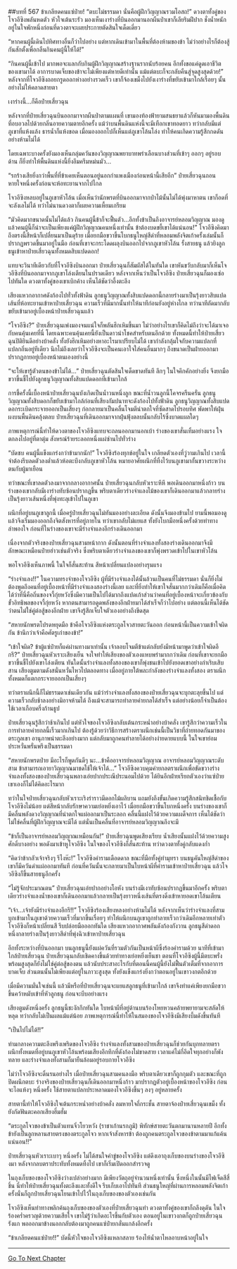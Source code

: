 ##บทที่ 567 ข้าเกลียดคนแซ่ป๋าย!
“ตบะไม่ธรรมดา นั่นคือผู้ฝึกวิญญาณรวมโอสถ!” ดวงตาทั้งคู่ของโจวอีซิงพลันหดตัว หัวใจเต้นระรัว มองเห็นเงาร่างที่บินออกมานอกผืนป่าเขาก็เลียริมฝีปาก ชั่งน้ำหนักอยู่ในใจพักหนึ่งก่อนที่ดวงตาจะเผยประกายตัดสินใจเด็ดเดี่ยว

“หากคนผู้นี้เดินไปทิศทางอื่นก็ว่าไปอย่าง แต่หากเดินเข้ามาในพื้นที่ต้องห้ามของข้า ไม่ว่าอย่างไรก็ต้องสู้กันสักตั้งเพื่อกลืนกินคนผู้นี้ให้ได้!”

“กินคนผู้นี้เข้าไป มากพอจะแลกกับกินผู้ฝึกวิญญาณสร้างฐานรากนับร้อยคน อีกทั้งขอแค่ดูดเอาชีวิตของเขามาได้ อาการบาดเจ็บของข้าจะไม่เพียงแต่หายดีเท่านั้น แม้แต่ตบะก็จะกลับคืนสู่จุดสูงสุดด้วย!” หลังจากที่โจวอีซิงถอยกรูดออกห่างอย่างรวดเร็ว เขาก็จ้องเขม็งไปยังเงาร่างที่ขยับเข้ามาใกล้เรื่อยๆ นั้นอย่างไม่ให้คลาดสายตา

เงาร่างนี้...ก็คือป๋ายเสี่ยวฉุน

หลังจากที่ป๋ายเสี่ยวฉุนบินออกมาจากผืนป่าตามแผนที่ เขามองท้องฟ้ายามสนธยาแล้วก็หันมามองพื้นดินที่อบอวลไปด้วยกลิ่นอายความตายอีกครั้ง แม้ว่าบนพื้นดินแห่งนี้จะมีเทือกเขาทอดยาว ทว่ากลับมีแต่ภูเขาที่แห้งแล้ง ธารน้ำก็แห้งขอด เมื่อมองออกไปก็เห็นแต่ภูเขาโล้นโล่ง ทำให้คนเกิดความรู้สึกกดดันอย่างห้ามไม่ได้

โดยเฉพาะบางครั้งยังมองเห็นกลุ่มควันของวิญญาณพยาบาทพร่าเลือนบางส่วนที่เข้าๆ ออกๆ อยู่รอบด้าน ก็ยิ่งทำให้พื้นดินแห่งนี้ยิ่งอึมครึมหม่นมัว...

“รกร้างเสียยิ่งกว่าพื้นที่ที่ข้าเคยเห็นตอนอยู่นอกกำแพงเมืองก่อนหน้านี้เสียอีก” ป๋ายเสี่ยวฉุนถอนหายใจหนึ่งครั้งก่อนจะห้อทะยานจากไปไกล

โจวอีซิงหลบอยู่ในภูเขาหัวโล้น เมื่อเห็นว่านักพรตที่บินออกมาจากป่าไม้นั้นไม่ได้พุ่งมาหาตน เขาก็อดที่จะลังเลไม่ได้ ทว่าไม่นานดวงตาก็เผยความเหี้ยมเกรียม

“มัวคิดมากขนาดนั้นไม่ได้แล้ว กินคนผู้นี้ข้าก็จะฟื้นตัว...อีกทั้งข้าเป็นถึงอาจารย์หลอมวิญญาณ มองดูแล้วคนผู้นี้ก็น่าจะเป็นเพียงแค่ผู้ฝึกวิญญาณคนหนึ่งเท่านั้น ข้าต้องบดขยี้เขาได้แน่นอน!” โจวอีซิงคิดมาถึงตรงนี้สีหน้าก็เปลี่ยนมาเป็นดุร้าย เมื่อยกมือขวาขึ้นโบกธนูใหญ่สีดำที่หลอมพลังจิตเก้าครั้งเล่มนั้นก็ปรากฏพรวดขึ้นมาอยู่ในมือ ก่อนที่เขาจะกระโดดผลุงบินออกไปจากภูเขาหัวโล้น รั้งสายธนู แล้วยิงลูกธนูเข้าหาป๋ายเสี่ยวฉุนทั้งหมดสิบแปดดอก!

แทบจะวินาทีเดียวกับที่โจวอีซิงบินออกมา ป๋ายเสี่ยวฉุนก็สัมผัสได้ในทันใด เขาหันขวับกลับมาก็เห็นโจวอีซิงที่บินออกมาจากภูเขาโล่งเตียนในปราดเดียว หลังจากเห็นว่าเป็นโจวอีซิง ป๋ายเสี่ยวฉุนก็มองเซ่อไปทันใด ดวงตาทั้งคู่ของเขาเบิกค้าง เห็นได้ชัดว่าอึ้งตะลึง

เสียงแหวกอากาศดังก้องไปทั่วทั้งฟ้าดิน ลูกธนูวิญญาณทั้งสิบแปดดอกนี้กลายร่างมาเป็นรุ้งยาวสิบแปดเส้นที่ห้อทะยานเข้าหาป๋ายเสี่ยวฉุน ความเร็วที่มีมากนั้นทำให้นาทีก่อนยังอยู่ห่างไกล ทว่านาทีถัดมากลับขยับเข้ามาอยู่เบื้องหน้าป๋ายเสี่ยวฉุนแล้ว

“โจวอีซิง?” ป๋ายเสี่ยวฉุนเพ่งมองจนแน่ใจก็พลันฮึกเหิมขึ้นมา ไม่ว่าอย่างไรเขาก็คิดไม่ถึงว่าจะได้มาเจอกับคนคุ้นเคยที่นี่ โดยเฉพาะคนคุ้นเคยนี้ยังเป็นดาวนำโชคสำหรับตนอีกด้วย ทั้งหมดนี้ทำให้ป๋ายเสี่ยวฉุนปิติยินดีอย่างบ้าคลั่ง ทั้งยังฮึกเหิมอย่างหาอะไรมาเปรียบไม่ได้ เขากำลังกลุ้มใจกับความแปลกที่แปลกถิ่นอยู่ทีเดียว นึกไม่ถึงเลยว่าโจวอีซิงจะเป็นคนเอาใจใส่คนอื่นมากๆ ถึงขนาดเป็นฝ่ายออกมาปรากฏกายอยู่เบื้องหน้าตนเองอย่างนี้

“จะให้เขารู้ตัวตนของข้าไม่ได้...” ป๋ายเสี่ยวฉุนตัดสินใจเด็ดขาดทันที ลึกๆ ในใจคึกคักอย่างยิ่ง จึงยกมือขวาขึ้นชี้ไปยังลูกธนูวิญญาณทั้งสิบแปดดอกที่เข้ามาใกล้

การชี้ครั้งนี้เบื้องหน้าป๋ายเสี่ยวฉุนบังเกิดเป็นน้ำวนหนึ่งลูก ขณะที่น้ำวนลูกนี้โคจรครืนครั่น ลูกธนูวิญญาณทั้งสิบดอกก็ขยับเข้ามาใกล้ก่อนที่เสียงกัมปนาทจะดังก้องไปทั้งฟ้าดิน ลูกธนูวิญญาณทั้งสิบแปดดอกระเบิดกระจายออกเป็นเสี่ยงๆ ก่อกลายมาเป็นคลื่นโจมตีน่าตกใจที่ซัดสาดไปรอบทิศ พัดพาให้ฝุ่นผงบนพื้นดินคลุ้งตลบ ป๋ายเสี่ยวฉุนที่เดินออกมาจากฝุ่นฟุ้งตลบนั้นกลับไร้ซึ่งบาดแผลใดๆ

ภาพเหตุการณ์นี้ทำให้ดวงตาของโจวอีซิงแทบจะถลนออกมานอกเบ้า ร่างของเขาสั่นเทิ้มอย่างแรง ใจตกลงไปอยู่ที่ตาตุ่ม สังหรณ์ร้ายระลอกหนึ่งแผ่ซ่านไปทั่วร่าง

“บัดซบ คนผู้นี้แข็งแกร่งกว่าข้ามากนัก!” โจวอีซิงร้องทุกข์อยู่ในใจ เกลียดตัวเองที่วู่วามเกินไป เวลานี้จำต้องรีบลดตัวลงต่ำแล้วห้อตะบึงกลับภูเขาหัวโล้น หมายอาศัยผนึกที่ทิ้งไว้บนภูเขามากั้นขวางระหว่างตนกับผู้มาเยือน

ทว่าขณะที่เขาลดตัวลงมาจากกลางอากาศนั้น ป๋ายเสี่ยวฉุนกลับหัวเราะหึหึ พอเดินออกมาหนึ่งก้าว บนร่างของเขากลับมีเงาร่างทับซ้อนปรากฏขึ้น พริบตาเดียวร่างจำแลงไม้ของเขาก็เดินออกมาแล้วกลายร่างเป็นรุ้งยาวเส้นหนึ่งที่พุ่งทะลุเข้าไปในภูเขา

ผนึกที่อยู่บนภูเขาลูกนี้ เมื่อครู่ป๋ายเสี่ยวฉุนไม่ทันมองอย่างละเอียด ดังนั้นจึงมองข้ามไป ยามนี้พอมองดูแล้วจึงเริ่มมองออกถึงจิตสังหารที่อยู่ภายใน ทว่าเขากลับไม่แยแส ทั้งยังโบกมือหนึ่งครั้งด้วยท่าทางลำพองใจ ก่อนที่ในร่างของเขาจะมีร่างจำแลงอีกร่างเดินออกมา

เนื่องจากตัวจริงของป๋ายเสี่ยวฉุนสวมหน้ากาก ดังนั้นตอนที่ร่างจำแลงทั้งสองร่างเดินออกมาจึงมีลักษณะเหมือนป๋ายฮ่าวเช่นตัวจริง ซึ่งพริบตาเดียวร่างจำแลงของเขาก็พุ่งพรวดเข้าไปในเขาหัวโล้น

พอโจวอีซิงเห็นภาพนี้ ในใจก็สั่นสะท้าน สีหน้าเปลี่ยนแปลงอย่างรุนแรง

“ร่างจำแลง!!” ในความทรงจำของโจวอีซิง ผู้ที่มีร่างจำแลงได้นั้นล้วนเป็นคนที่ไม่ธรรมดา นั่นก็ยิ่งไม่ต้องพูดถึงคนที่อยู่เบื้องหน้าที่มีร่างจำแลงสองร่างนี้เลย และที่ยิ่งทำให้เขาใจสั่นมากกว่าเดิมก็คือเมื่อคิดได้ว่าที่นี่คือถิ่นของจวี้กุ่ยหวังซึ่งมีความเป็นไปได้มากถึงแปดเก้าส่วนว่าคนที่อยู่เบื้องหน้าจะเกี่ยวข้องกับขั้วอิทธิพลของจวี้กุ่ยหวัง หากตนสามารถดูดพลังของอีกฝ่ายมาได้สำเร็จก็ว่าไปอย่าง แต่ตอนนี้เห็นได้ชัดว่าตนไม่ใช่คู่ต่อสู้ของอีกฝ่าย เขาจึงรู้สึกเจ็บใจตัวเองอย่างถึงขีดสุด

“สหายนักพรตโปรดหยุดมือ ข้าคือโจวอีซิงแห่งตระกูลโจวสายตะวันออก ก่อนหน้านี้เป็นความเข้าใจผิดกัน ข้านึกว่าเจ้าคือศัตรูเก่าของข้า!”

“เข้าใจผิด? ข้าผู้แซ่ป๋ายก็แค่ผ่านทางมาเท่านั้น เจ้าลอบโจมตีข้าแต่กลับยังมีหน้ามาพูดว่าเข้าใจผิดอีกรึ?” ป๋ายเสี่ยวฉุนหัวเราะเสียงเย็น จงใจทำให้เสียงของตัวเองแหบพร่ามากกว่าเดิม ก่อนที่เขาจะยกมือขวาขึ้นชี้ไปยังเขาโล่งเตียน ทันใดนั้นร่างจำแลงทั้งสองของเขาก็พุ่งชนเข้าไปยังยอดเขาอย่างกำเริบเสิบสาน เสียงตูมตามดังสนั่นหวั่นไหวไปตลอดทาง เมื่ออยู่ภายใต้พละกำลังของร่างจำแลงทั้งสอง ตราผนึกทั้งหมดก็แตกกระจายออกเป็นเสี่ยงๆ

ทว่าตราผนึกนี้ก็ไม่ธรรมดาเช่นเดียวกัน แม้ว่าร่างจำแลงทั้งสองของป๋ายเสี่ยวฉุนจะบุกตะลุยขึ้นไป แต่ความเร็วกลับช้าลงอย่างมิอาจห้ามได้ ถึงแม้จะสามารถทำลายค่ายกลได้สำเร็จ แต่อย่างน้อยก็จำเป็นต้องใช้เวลาเกือบครึ่งก้านธูป

ป๋ายเสี่ยวฉุนรู้สึกว่าช้าเกินไป แต่หัวใจของโจวอีซิงกลับเต้นกระหน่ำอย่างบ้าคลั่ง เขารู้สึกว่าความเร็วในการทำลายค่ายกลนี้เร็วมากเกินไป ต้องรู้ด้วยว่าวิธีการสร้างตราผนึกเช่นนี้เป็นวิชาที่ถ่ายทอดกันมาของตระกูลเขา อานุภาพน่าตะลึงอย่างมาก แต่กลับมาถูกคนทำลายได้อย่างง่ายดายแบบนี้ ในใจเขาย่อมประหวั่นพรั่นพรึงเป็นธรรมดา

“สหายนักพรตป๋าย มีอะไรก็พูดกันดีๆ นะ...ข้าคืออาจารย์หลอมวิญญาณ อาจารย์หลอมวิญญาณระดับสาม ข้าสามารถเอายาวิญญาณมาชดใช้ให้เจ้าได้...” โจวอีซิงควบคุมค่ายกลตราผนึกเพื่อขัดขวางร่างจำแลงทั้งสองของป๋ายเสี่ยวฉุนพลางเอ่ยปากประณีประนอมไปด้วย ได้ยินอีกฝ่ายเรียกตัวเองว่าแซ่ป๋าย เขาเองก็ไม่ได้คิดอะไรมาก

ทว่าในใจป๋ายเสี่ยวฉุนกลับหัวเราะเริงร่าราวมีดอกไม้ผลิบาน แถมยังถึงขั้นเกิดความรู้สึกสนิทชิดเชื้อกับโจวอีซิงไม่น้อย แต่สีหน้ากลับรักษาความเย่อหยิ่งเอาไว้ เมื่อยกมือขวาขึ้นโบกหนึ่งครั้ง บนร่างของเขาก็มีคลื่นพลังดวงวิญญาณที่น่าตกใจแผ่ออกมาเป็นระลอก คลื่นนี้แฝงไว้ด้วยความเผด็จการ เห็นได้ชัดว่าไม่ใช่คลื่นที่ผู้ฝึกวิญญาณจะมีได้ แต่นั่นเป็นคลื่นที่อาจารย์หลอมวิญญาณถึงจะมี

“ข้าก็เป็นอาจารย์หลอมวิญญาณเหมือนกัน!” ป๋ายเสี่ยวฉุนพูดเสียงเรียบ น้ำเสียงนั้นแฝงไว้ด้วยความสูงศักดิ์บางอย่าง พอดังมาเข้าหูโจวอีซิง ในใจของโจวอีซิงก็สั่นสะท้าน ทว่าดวงตาทั้งคู่กลับแดงก่ำ

“คิดว่าข้ากลัวเจ้าจริงๆ รึไงห๊ะ!” โจวอีซิงคำรามเดือดดาล ขณะที่มือทั้งคู่ทำมุทรา บนธนูคันใหญ่สีดำของเขาก็มีควันดำแผ่ออกมาทันที ก่อนที่ควันนั้นจะกลายมาเป็นใบหน้าผีที่คำรามเข้าหาป๋ายเสี่ยวฉุน แล้วโจวอีซิงก็ขึ้นสายธนูอีกครั้ง

“ไม่รู้จักประมาณตน” ป๋ายเสี่ยวฉุนเอ่ยปากอย่างโอหัง บนร่างมีเงาทับซ้อนปรากฏขึ้นมาอีกครั้ง พริบตาเดียวร่างจำแลงน้ำของเขาก็เดินออกมาแล้วกลายเป็นรุ้งยาวหนึ่งเส้นที่ตรงดิ่งเข้าหายอดเขาโล้นเตียน

“เจ้า...เจ้ายังมีร่างจำแลงอีกรึ!!” โจวอีซิงร้องเสียงหลงอย่างห้ามไม่ได้ หลังจากเห็นว่าร่างจำแลงที่สามบุกเข้ามาในภูเขาด้วยความเร็วที่มากขึ้นเรื่อยๆ ทำให้ผนึกบนภูเขาถูกทำลายเร็วกว่าเดิมอีกหลายเท่าตัว โจวอีซิงก็หน้าเปลี่ยนสี รีบปล่อยมือออกทันใด เสียงแหวกอากาศพลันดังก้องกังวาน ลูกธนูสีดำดอกหนึ่งกลายร่างเป็นรุ้งยาวสีดำที่พุ่งฉิวเข้าหาป๋ายเสี่ยวฉุน

อีกทั้งระหว่างที่บินออกมา บนลูกธนูนี้ยังแผ่ควันที่รวมตัวกันเป็นหน้าผีซึ่งร้องคำรามด้วย นาทีที่เข้ามาใกล้ป๋ายเสี่ยวฉุน ป๋ายเสี่ยวฉุนกลับเชิดคางขึ้นด้วยท่าทางเย่อหยิ่งเย็นชา ตอนที่โจวอีซิงผู้นี้มีตบะพรั่งพร้อมสูงสุดก็ยังไม่ใช่คู่ต่อสู้ของตน แล้วนับประสาอะไรกับที่ตอนนี้คนผู้นี้ยังไม่ฟื้นตัวเต็มที่จากอาการบาดเจ็บ ส่วนตนนั้นไม่เพียงแต่อยู่ในภาวะสูงสุด ทั้งยังแข็งแกร่งยิ่งกว่าตอนอยู่ในเขาวงกตอีกด้วย

เมื่อมีความมั่นใจเช่นนี้ แล้วมีหรือที่ป๋ายเสี่ยวฉุนจะแยแสลูกธนูที่เข้ามาใกล้ เขาจึงทำแค่เพียงยกมือขวาขึ้นคว้าหมับเข้าที่หัวลูกธนู ก่อนจะบีบอย่างแรง

เสียงตูมดังหนึ่งครั้ง ลูกธนูนี้ชะงักกึกทันใด ใบหน้าผีที่อยู่ด้านบนร้องโหยหวนคล้ายพยายามจะสลัดให้หลุด ทว่ากลับไม่เป็นผลแม้แต่น้อย ภาพเหตุการณ์นี้ทำให้ในสมองของโจวอีซิงมีเสียงบึ้มดังขึ้นทันที

“เป็นไปไม่ได้!!”

ท่ามกลางความตะลึงพรึงเพริดของโจวอีซิง ร่างจำแลงทั้งสามของป๋ายเสี่ยวฉุนก็ช่วยกันบุกทลายตราผนึกทั้งหมดที่อยู่บนภูเขาหัวโล้นพร้อมเสียงอึกทึกที่ดังก้องไม่ขาดสาย เวลาแค่ไม่กี่อึดใจทุกอย่างก็พังทลาย และร่างจำแลงทั้งสามก็มายืนล้อมอยู่รอบกายโจวอีซิง

ไม่ว่าโจวอีซิงจะดิ้นรนอย่างไร เมื่อป๋ายเสี่ยวฉุนสามคนลงมือ พริบตาเดียวเขาก็ถูกกุมตัว และขณะที่ถูกปิดผนึกตบะ ร่างจริงของป๋ายเสี่ยวฉุนก็เดินออกมาหนึ่งก้าว มาปรากฏตัวอยู่เบื้องหน้าของโจวอีซิง ก่อนจะไอแห้งๆ หนึ่งครั้ง ใช้สายตาแปลกประหลาดมองโจวอีซิงขึ้นๆ ลงๆ อยู่หลายครั้ง

สายตานี้ทำให้โจวอีซิงใจเต้นกระหน่ำอย่างบ้าคลั่ง ลมหายใจถี่กระชั้น สายตาจ้องป๋ายเสี่ยวฉุนเขม็ง ทั้งยังกัดฟันตะคอกเสียงฮึ่มฮั่ม

“ตระกูลโจวของข้าเป็นตัวแทนจิ่วโยวหวัง (ราชาเก้านรกภูมิ) พิทักษ์สายตะวันตกมานานหลายปี อีกทั้งข้ายังเป็นลูกหลานสายตรงของตระกูลโจว หากเจ้าสังหารข้า ต้องถูกคนตระกูลโจวของข้าตามมาแก้แค้นแน่นอน!!”

ป๋ายเสี่ยวฉุนหัวเราะเบาๆ หนึ่งครั้ง ไม่ได้สนใจคำขู่ของโจวอีซิง แต่ดึงเอาถุงเก็บของบนร่างของโจวอีซิงมา หลังจากลบตราประทับทั้งหมดทิ้งไป เขาก็เริ่มเปิดออกสำรวจดู

ในถุงเก็บของของโจวอีซิงว่างเปล่าอย่างมาก มีเพียงวัตถุอยู่จำนวนหนึ่งเท่านั้น ซึ่งหนึ่งในนั้นมีไฟเจ็ดสีสี่ชิ้น นี่ทำให้ป๋ายเสี่ยวฉุนทั้งตะลึงและทั้งดีใจ รีบเก็บเอาไปทันที ส่วนธนูใหญ่ที่ผ่านการหลอมพลังจิตเก้าครั้งนั่นก็ถูกป๋ายเสี่ยวฉุนโยนเข้าไปไว้ในถุงเก็บของของตัวเองเช่นกัน

โจวอีซิงเห็นท่าทางพลิกค้นถุงเก็บของของตัวเองที่ป๋ายเสี่ยวฉุนทำ ดวงตาทั้งคู่ของเขาก็ถลึงดุดัน ในใจร้องคร่ำครวญด้วยความเสียใจ เขาไม่รู้ว่าเกิดอะไรขึ้นกับตัวเอง ตอนอยู่ในเขาวงกตก็ถูกป๋ายเสี่ยวฉุนรังแก พอออกมาข้างนอกกลับต้องมาถูกคนแซ่ป๋ายกลั่นแกล้งอีกครั้ง

“ข้าเกลียดคนแซ่ป๋าย!!” บัดนี้หัวใจของโจวอีซิงแหลกสลาย ร้องไห้น้ำตาไหลอาบหน้าอยู่ในใจ

------


[Go To Next Chapter]( ./5.md)